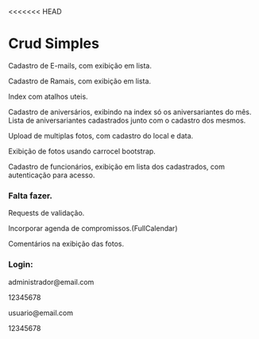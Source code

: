 <<<<<<< HEAD
<h1>Crud Simples</h1>
<p>Cadastro de E-mails, com exibição em lista.</p>
<p>Cadastro de Ramais, com exibição em lista.</p>
<p>Index com atalhos uteis.</p>
<p>Cadastro de aniversários, exibindo na index só os aniversariantes do mês. Lista de aniversariantes cadastrados junto com o cadastro dos mesmos.</p>
<p>Upload de multiplas fotos, com cadastro do local e data.</p>
<p>Exibição de fotos usando carrocel bootstrap.</p>
<p>Cadastro de funcionários, exibição em lista dos cadastrados, com autenticação para acesso.</p>
<h3>Falta fazer.</h3>
<p>Requests de validação.</p>
<p>Incorporar agenda de compromissos.(FullCalendar)</p>
<p>Comentários na exibição das fotos.</p>
<h3>Login:</h3>
<p>administrador@email.com</p>
<p>12345678</p>
<p>usuario@email.com</p>
<p>12345678</p>